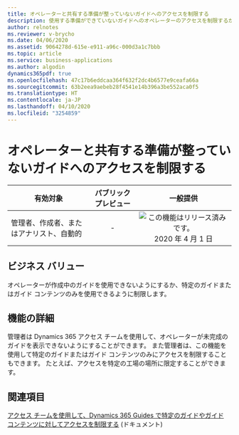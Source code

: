 ```yaml
---
title: オペレーターと共有する準備が整っていないガイドへのアクセスを制限する
description: 使用する準備ができていないガイドへのオペレーターのアクセスを制限するか、オペレーターがアクセスできるガイドまたはコンテンツを制御します。
author: relnotes
ms.reviewer: v-brycho
ms.date: 04/06/2020
ms.assetid: 9064278d-615e-e911-a96c-000d3a1c7bbb
ms.topic: article
ms.service: business-applications
ms.author: algodin
dynamics365pdf: true
ms.openlocfilehash: 47c17b6eddcaa364f632f2dc4b6577e9ceafa66a
ms.sourcegitcommit: 63b2eea9aebeb28f4541e14b396a3be552aca0f5
ms.translationtype: HT
ms.contentlocale: ja-JP
ms.lasthandoff: 04/10/2020
ms.locfileid: "3254859"
---
```

# <a name="restrict-access-to-guides-that-arent-ready-to-share-with-operators"></a>オペレーターと共有する準備が整っていないガイドへのアクセスを制限する


| 有効対象    |  パブリック プレビュー | 一般提供 | 
| ---------- | :----------: |:----------: |
|管理者、作成者、またはアナリスト、自動的|-| ![この機能はリリース済みです。](/dynamics365-release-plan/media/green-checkmark.png "この機能はリリース済みです。") 2020 年 4 月 1 日|


## <a name="business-value"></a>ビジネス バリュー
<!-- bv start -->
オペレーターが作成中のガイドを使用できないようにするか、特定のガイドまたはガイド コンテンツのみを使用できるように制限します。
<!-- bv end -->



## <a name="feature-details"></a>機能の詳細
<!--feature detail start -->
管理者は Dynamics 365 アクセス チームを使用して、オペレーターが未完成のガイドを表示できないようにすることができます。 また管理者は、この機能を使用して特定のガイドまたはガイド コンテンツのみにアクセスを制限することもできます。 たとえば、アクセスを特定の工場の場所に限定することができます。
<!--feature detail end -->










## <a name="see-also"></a>関連項目

<!--docs start-->
[アクセス チームを使用して、Dynamics 365 Guides で特定のガイドやガイド コンテンツに対してアクセスを制限する](https://docs.microsoft.com/dynamics365/mixed-reality/guides/admin-access-teams) (ドキュメント)
<!--docs end-->
